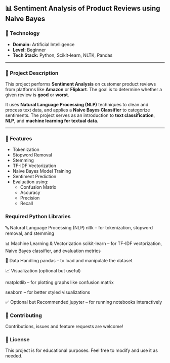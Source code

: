 ## 📊 Sentiment Analysis of Product Reviews using Naive Bayes

### 🧠 Technology
- **Domain:** Artificial Intelligence
- **Level:** Beginner
- **Tech Stack:** Python, Scikit-learn, NLTK, Pandas

---

### 📌 Project Description

This project performs **Sentiment Analysis** on customer product reviews from platforms like **Amazon** or **Flipkart**. The goal is to determine whether a given review is **good** or **worst**.

It uses **Natural Language Processing (NLP)** techniques to clean and process text data, and applies a **Naive Bayes Classifier** to categorize sentiments. The project serves as an introduction to **text classification**, **NLP**, and **machine learning for textual data**.

---

### 🔧 Features

- Tokenization
- Stopword Removal
- Stemming
- TF-IDF Vectorization
- Naive Bayes Model Training
- Sentiment Prediction
- Evaluation using:
  - Confusion Matrix
  - Accuracy
  - Precision
  - Recall


### Required Python Libraries

🔤 Natural Language Processing (NLP)
nltk – for tokenization, stopword removal, and stemming


📊 Machine Learning & Vectorization
scikit-learn – for TF-IDF vectorization, Naive Bayes classifier, and evaluation metrics


📁 Data Handling
pandas – to load and manipulate the dataset




📈 Visualization (optional but useful)


matplotlib – for plotting graphs like confusion matrix


seaborn – for better styled visualizations


✅ Optional but Recommended
jupyter – for running notebooks interactively

### 🤝 Contributing
Contributions, issues and feature requests are welcome!

### 📄 License
This project is for educational purposes. Feel free to modify and use it as needed.


